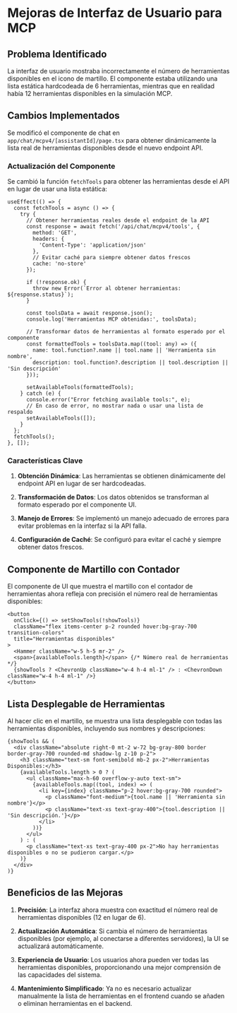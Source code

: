 # Mejoras de Interfaz de Usuario para MCP

## Problema Identificado

La interfaz de usuario mostraba incorrectamente el número de herramientas disponibles en el icono de martillo. El componente estaba utilizando una lista estática hardcodeada de 6 herramientas, mientras que en realidad había 12 herramientas disponibles en la simulación MCP.

## Cambios Implementados

Se modificó el componente de chat en `app/chat/mcpv4/[assistantId]/page.tsx` para obtener dinámicamente la lista real de herramientas disponibles desde el nuevo endpoint API.

### Actualización del Componente

Se cambió la función `fetchTools` para obtener las herramientas desde el API en lugar de usar una lista estática:

```tsx
useEffect(() => {
  const fetchTools = async () => {
    try {
      // Obtener herramientas reales desde el endpoint de la API
      const response = await fetch('/api/chat/mcpv4/tools', {
        method: 'GET',
        headers: {
          'Content-Type': 'application/json'
        },
        // Evitar caché para siempre obtener datos frescos
        cache: 'no-store'
      });
      
      if (!response.ok) {
        throw new Error(`Error al obtener herramientas: ${response.status}`);
      }
      
      const toolsData = await response.json();
      console.log('Herramientas MCP obtenidas:', toolsData);
      
      // Transformar datos de herramientas al formato esperado por el componente
      const formattedTools = toolsData.map((tool: any) => ({
        name: tool.function?.name || tool.name || 'Herramienta sin nombre',
        description: tool.function?.description || tool.description || 'Sin descripción'
      }));
      
      setAvailableTools(formattedTools);
    } catch (e) {
      console.error("Error fetching available tools:", e);
      // En caso de error, no mostrar nada o usar una lista de respaldo
      setAvailableTools([]);
    }
  };
  fetchTools();
}, []);
```

### Características Clave

1. **Obtención Dinámica**: Las herramientas se obtienen dinámicamente del endpoint API en lugar de ser hardcodeadas.

2. **Transformación de Datos**: Los datos obtenidos se transforman al formato esperado por el componente UI.

3. **Manejo de Errores**: Se implementó un manejo adecuado de errores para evitar problemas en la interfaz si la API falla.

4. **Configuración de Caché**: Se configuró para evitar el caché y siempre obtener datos frescos.

## Componente de Martillo con Contador

El componente de UI que muestra el martillo con el contador de herramientas ahora refleja con precisión el número real de herramientas disponibles:

```tsx
<button
  onClick={() => setShowTools(!showTools)}
  className="flex items-center p-2 rounded hover:bg-gray-700 transition-colors"
  title="Herramientas disponibles"
>
  <Hammer className="w-5 h-5 mr-2" />
  <span>{availableTools.length}</span> {/* Número real de herramientas */}
  {showTools ? <ChevronUp className="w-4 h-4 ml-1" /> : <ChevronDown className="w-4 h-4 ml-1" />}
</button>
```

## Lista Desplegable de Herramientas

Al hacer clic en el martillo, se muestra una lista desplegable con todas las herramientas disponibles, incluyendo sus nombres y descripciones:

```tsx
{showTools && (
  <div className="absolute right-0 mt-2 w-72 bg-gray-800 border border-gray-700 rounded-md shadow-lg z-10 p-2">
    <h3 className="text-sm font-semibold mb-2 px-2">Herramientas Disponibles:</h3>
    {availableTools.length > 0 ? (
      <ul className="max-h-60 overflow-y-auto text-sm">
        {availableTools.map((tool, index) => (
          <li key={index} className="p-2 hover:bg-gray-700 rounded">
            <p className="font-medium">{tool.name || 'Herramienta sin nombre'}</p>
            <p className="text-xs text-gray-400">{tool.description || 'Sin descripción.'}</p>
          </li>
        ))}
      </ul>
    ) : (
      <p className="text-xs text-gray-400 px-2">No hay herramientas disponibles o no se pudieron cargar.</p>
    )}
  </div>
)}
```

## Beneficios de las Mejoras

1. **Precisión**: La interfaz ahora muestra con exactitud el número real de herramientas disponibles (12 en lugar de 6).

2. **Actualización Automática**: Si cambia el número de herramientas disponibles (por ejemplo, al conectarse a diferentes servidores), la UI se actualizará automáticamente.

3. **Experiencia de Usuario**: Los usuarios ahora pueden ver todas las herramientas disponibles, proporcionando una mejor comprensión de las capacidades del sistema.

4. **Mantenimiento Simplificado**: Ya no es necesario actualizar manualmente la lista de herramientas en el frontend cuando se añaden o eliminan herramientas en el backend.
